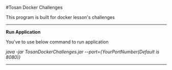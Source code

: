#Tosan Docker Challenges

This program is built for docker lesson's challenges

***
<p><b>Run Application</b></p>
You've to use below command to run application
<p></p>
<p><i>java -jar TosanDockerChallenges.jar --port={YourPortNumber(Default is 8080)}</i></p>

***